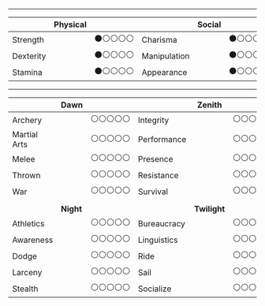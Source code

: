 
___

|         | **Physical** |           |            |  **Social**  |           |              |  **Mental**  |           |
|:--------|--------------|----------:|:-----------|--------------|----------:|:-------------|--------------|----------:|
|Strength |              | ⚫⚪⚪⚪⚪|Charisma    |              | ⚫⚪⚪⚪⚪|Intelligence |              | ⚫⚪⚪⚪⚪|
|Dexterity|              | ⚫⚪⚪⚪⚪|Manipulation|              | ⚫⚪⚪⚪⚪|Wits         |              | ⚫⚪⚪⚪⚪|
|Stamina  |              | ⚫⚪⚪⚪⚪|Appearance  |              | ⚫⚪⚪⚪⚪|Perception   |              | ⚫⚪⚪⚪⚪|

___

|         | **Dawn** |           |            |  **Zenith**  |           |              |  **Twilight**  |           |
|:--------|--------------|----------:|:-----------|--------------|----------:|:-------------|--------------|----------:|
|Archery |            | ⚪⚪⚪⚪⚪|Integrity    |                | ⚪⚪⚪⚪⚪|Craft |                     | ⚪⚪⚪⚪⚪|
|Martial Arts|        | ⚪⚪⚪⚪⚪|Performance|                  | ⚪⚪⚪⚪⚪|Investigation |             | ⚪⚪⚪⚪⚪|
|Melee  |             | ⚪⚪⚪⚪⚪|Presence  |                   | ⚪⚪⚪⚪⚪|Lore   |                    | ⚪⚪⚪⚪⚪|
|Thrown  |            | ⚪⚪⚪⚪⚪|Resistance  |                 | ⚪⚪⚪⚪⚪|Medicine   |                | ⚪⚪⚪⚪⚪|
|War  |               | ⚪⚪⚪⚪⚪|Survival  |                   | ⚪⚪⚪⚪⚪|Occult   |                  | ⚪⚪⚪⚪⚪|
|         |  |           |            |    |           |              |    |           |
|         | **Night** |           |            |  **Twilight**  |           |              |  **Other**  |           |
|Athletics |             | ⚪⚪⚪⚪⚪|Bureaucracy    |           | ⚪⚪⚪⚪⚪| _____________  |           | ⚪⚪⚪⚪⚪|
|Awareness      |        | ⚪⚪⚪⚪⚪|Linguistics|               | ⚪⚪⚪⚪⚪| _____________  |           | ⚪⚪⚪⚪⚪|
|Dodge  |                | ⚪⚪⚪⚪⚪|Ride  |                    | ⚪⚪⚪⚪⚪| _____________  |           | ⚪⚪⚪⚪⚪|
|Larceny  |              | ⚪⚪⚪⚪⚪|Sail  |                    | ⚪⚪⚪⚪⚪| _____________  |           | ⚪⚪⚪⚪⚪|
|Stealth  |              | ⚪⚪⚪⚪⚪|Socialize  |               | ⚪⚪⚪⚪⚪| _____________  |           | ⚪⚪⚪⚪⚪|

